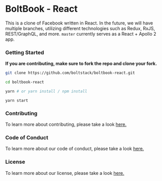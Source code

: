 # BoltBook - React

This is a clone of Facebook written in React. In the future, we will have multiple branches, utilizing different technologies such as Redux, RxJS, REST/GraphQL, and more. `master` currently serves as a React + Apollo 2 app. 

### Getting Started

**If you are contributing, make sure to fork the repo and clone your fork.**

```bash
git clone https://github.com/boltstack/boltbook-react.git
```

```bash
cd boltbook-react
```

```bash
yarn # or yarn install / npm install 
```

```
yarn start
```

### Contributing

To learn more about contributing, please take a look <a href='https://github.com/boltstack/boltstack/blob/master/CONTRIBUTING.md'>here.</a>

### Code of Conduct

To learn more about our code of conduct, please take a look <a href='https://github.com/boltstack/boltstack/blob/master/CODE_OF_CONDUCT.md'>here.</a>

### License

To learn more about our license, please take a look <a href='https://github.com/boltstack/boltstack/blob/master/License'>here.</a>